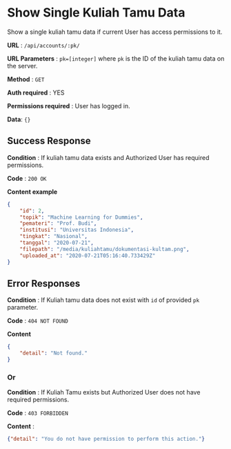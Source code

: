 # Show Single Kuliah Tamu Data

Show a single kuliah tamu data if current User has access permissions to it.

**URL** : `/api/accounts/:pk/`

**URL Parameters** : `pk=[integer]` where `pk` is the ID of the kuliah tamu data on the
server.

**Method** : `GET`

**Auth required** : YES

**Permissions required** : User has logged in.

**Data**: `{}`

## Success Response

**Condition** : If kuliah tamu data exists and Authorized User has required permissions.

**Code** : `200 OK`

**Content example**

```json
{
    "id": 2,
    "topik": "Machine Learning for Dummies",
    "pemateri": "Prof. Budi",
    "institusi": "Universitas Indonesia",
    "tingkat": "Nasional",
    "tanggal": "2020-07-21",
    "filepath": "/media/kuliahtamu/dokumentasi-kultam.png",
    "uploaded_at": "2020-07-21T05:16:40.733429Z"
}
```

## Error Responses

**Condition** : If Kuliah tamu data does not exist with `id` of provided `pk` parameter.

**Code** : `404 NOT FOUND`

**Content** 
```json
{
    "detail": "Not found."
}
```

### Or

**Condition** : If Kuliah Tamu exists but Authorized User does not have required permissions.

**Code** : `403 FORBIDDEN`

**Content** :

```json
{"detail": "You do not have permission to perform this action."}
```

<!-- ## Notes

There are security issues:

* This view allows existing users to test for existence of accounts that exist
    but that they do not have access to.
* Account IDs are sequential so an authorized user can count all the Accounts
    on the system. -->